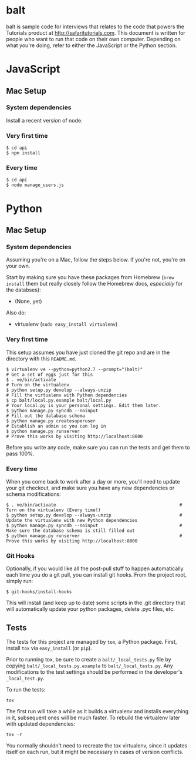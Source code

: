 # balt

balt is sample code for interviews that relates to the code that powers the Tutorials product at
http://safaritutorials.com. This document is written for people who want to run that code on their
own computer. Depending on what you're doing, refer to either the JavaScript or the Python section.



# JavaScript

## Mac Setup

### System dependencies

Install a recent version of node.

### Very first time 

    $ cd api
    $ npm install

### Every time

    $ cd api
    $ node manage_users.js


# Python
 
## Mac Setup

### System dependencies

Assuming you're on a Mac, follow the steps below. If you're not, you're on your own.

Start by making sure you have these packages from Homebrew (`brew install` them but really closely
follow the Homebrew docs, *especially* for the databses):

* (None, yet)

Also do:

* virtualenv (`sudo easy_install virtualenv`)

### Very first time

This setup assumes you have just cloned the git repo and are in the directory with this `README.md`.

    $ virtualenv ve --python=python2.7 --prompt="(balt)"                                # Get a set of eggs just for this
    $ . ve/bin/activate                                                                 # Turn on the virtualenv
    $ python setup.py develop --always-unzip                                            # Fill the virtualenv with Python dependencies
    $ cp balt/local.py.example balt/local.py                                            # Your local.py is your personal settings. Edit them later.
    $ python manage.py syncdb --noinput                                                 # Fill out the database schema
    $ python manage.py createsuperuser                                                  # Establish an admin so you can log in
    $ python manage.py runserver                                                        # Prove this works by visiting http://localhost:8000

Before you write any code, make sure you can run the tests and get them to pass 100%.

### Every time

When you come back to work after a day or more, you'll need to update your git checkout, and make
sure you have any new dependencies or schema modifications:

    $ . ve/bin/activate                                               # Turn on the virtualenv (Every time!)
    $ python setup.py develop --always-unzip                          # Update the virtualenv with new Python dependencies
    $ python manage.py syncdb --noinput                               # Make sure the database schema is still filled out
    $ python manage.py runserver                                      # Prove this works by visiting http://localhost:8000

### Git Hooks

Optionally, if you would like all the post-pull stuff to happen automatically each time you do a
git pull, you can install git hooks. From the project root, simply run:

    $ git-hooks/install-hooks

This will install (and keep up to date) some scripts in the .git directory that will automatically
update your python packages, delete .pyc files, etc.

## Tests

The tests for this project are managed by `tox`, a Python package.
First, install `tox` via `easy_install` (or `pip`).

Prior to running tox, be sure to create a `balt/_local_tests.py` file by copying
`balt/_local_tests.py.example` to `balt/_local_tests.py`.  Any modifications to the test settings
should be performed in the developer's `_local_test.py`.

To run the tests:

    tox

The first run will take a while as it builds a virtualenv and installs everything in it, subsequent
ones will be much faster.  To rebuild the virtualenv later with updated dependencies:

    tox -r

You normally shouldn't need to recreate the tox virtualenv, since it updates itself on each run,
but it might be necessary in cases of version conflicts.
